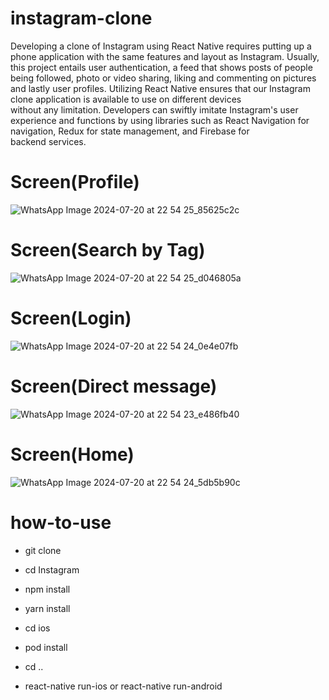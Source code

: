 # instagram-clone
Developing a clone of Instagram using React Native requires putting up a phone application with the same features and layout as Instagram. Usually, this project entails user authentication, a feed that shows posts of people being followed, photo or video sharing, liking and commenting on pictures and lastly user profiles. Utilizing React Native ensures that our Instagram clone application is available to use on different devices without any limitation. Developers can swiftly imitate Instagram's user experience and functions by using libraries such as React Navigation for navigation, Redux for state management, and Firebase for backend services.

# Screen(Profile)
![WhatsApp Image 2024-07-20 at 22 54 25_85625c2c](https://github.com/user-attachments/assets/a6004179-c19d-4d43-900d-1383f5f71136)
# Screen(Search by Tag)
![WhatsApp Image 2024-07-20 at 22 54 25_d046805a](https://github.com/user-attachments/assets/d14fafe5-371d-41f3-8046-e4115540d4c9)
# Screen(Login)
![WhatsApp Image 2024-07-20 at 22 54 24_0e4e07fb](https://github.com/user-attachments/assets/b779ea26-4c33-4b90-a66a-8c7c1934251f)
# Screen(Direct message)
![WhatsApp Image 2024-07-20 at 22 54 23_e486fb40](https://github.com/user-attachments/assets/c97db6a4-d208-4e16-8caf-d0674b3fe21b)
# Screen(Home)
![WhatsApp Image 2024-07-20 at 22 54 24_5db5b90c](https://github.com/user-attachments/assets/f2665871-868d-430a-abbf-93c8b7cc65a6)
# how-to-use
- git clone 

- cd Instagram

- npm install

- yarn install

- cd ios

- pod install

- cd ..

- react-native run-ios or react-native run-android


